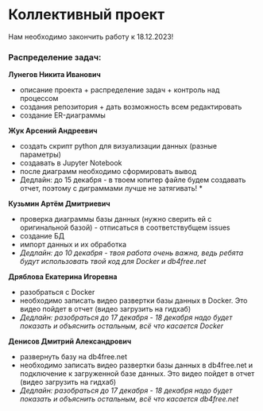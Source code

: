 # Коллективный проект

Нам необходимо закончить работу к 18.12.2023!

### Распределение задач:
**Лунегов Никита Иванович**
 - описание проекта + распределение задач + контроль над процессом
 - создания репозитория + дать возможность всем редактировать
 - создание ER-диаграммы

**Жук Арсений Андреевич** 
 - создать скрипт python для визуализации данных (разные параметры)
 - создавать в Jupyter Notebook
 - после диаграмм необходимо сформировать вывод
 - Дедлайн: до 15 декабря - в твоем юпитер файле будем создавать отчет, поэтому с диграммами лучше не затягивать! *

**Кузьмин Артём Дмитриевич**
 - проверка диаграммы базы данных (нужно сверить ей с оригинальной базой) - отписаться в соответствубщем issues
 - создание БД
 - импорт данных и их обработка
 - *Дедлайн: до 10 декабря - твоя работа очень важна, ведь ребята будут использовать твой код для Docker и db4free.net*

**Дряблова Екатерина Игоревна**
 - разобраться с Docker
 - необходимо записать видео развертки базы данных в Docker. Это видео пойдет в отчет (видео загрузить на гидхаб)
 - *Дедлайн: разобраться до 17 декабря - 18 декабря надо будет показать и объяснить остальным, всё что касается Docker*

**Денисов Дмитрий Александрович**
 - развернуть базу на db4free.net
 - необходимо записать видео развертки базы данных в db4free.net и подключение к загруженной базе данных. Это видео пойдет в отчет (видео загрузить на гидхаб)
 - *Дедлайн: разобраться до 17 декабря - 18 декабря надо будет показать и объяснить остальным, всё что касается db4free.net*
